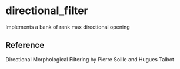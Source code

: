 # directional_filter
Implements a bank of rank max directional opening 

## Reference
Directional Morphological Filtering by Pierre Soille and Hugues Talbot
